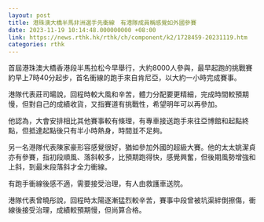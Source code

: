 ```yaml
---
layout: post
title: 港珠澳大橋半馬非洲選手先衝線　有港隊成員稱感覺如外國參賽
date: 2023-11-19 10:14:48.000000000 +08:00
link: https://news.rthk.hk/rthk/ch/component/k2/1728459-20231119.htm
categories: rthk
---
```


首屆港珠澳大橋香港段半馬拉松今早舉行，大約8000人參與，最早起跑的挑戰賽約早上7時40分起步，首名衝線的跑手來自肯尼亞，以大約一小時完成賽事。

港隊代表莊司暘說，回程時較大風和辛苦，體力分配要更精細，完成時間較預期慢，但對自己的成績收貨，又指賽道有挑戰性，希望明年可以再參加。

他認為，大會安排相比其他賽事較有條理，有專車接送跑手來往亞博館和起點終點，但抵達起點後只有半小時熱身，時間並不足夠。

另一名港隊代表陳家豪形容感覺很好，猶如參加外國的超級大賽。他的太太姚潔貞亦有參賽，指初段順風、落斜較多，比預期跑得快，感覺興奮，但後期風勢增強和上斜，到最末段落斜才全力衝線。

有跑手衝線後感不適，需要接受治理，有人由救護車送院。

港隊代表曾曉彤說，回程時太陽逐漸猛烈較辛苦，賽事中段曾被坑渠絆倒擦傷，衝線後接受治理，成績較預期慢，但尚算合格。
